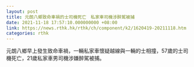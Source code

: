```yaml
---
layout: post
title: 元朗八鄉致命車禍的士司機死亡　私家車司機涉醉駕被捕
date: 2021-11-18 17:57:10.000000000 +08:00
link: https://news.rthk.hk/rthk/ch/component/k2/1620419-20211118.htm
categories: rthk
---
```


元朗八鄉早上發生致命車禍，一輛私家車懷疑越線與一輛的士相撞，57歲的士司機死亡，21歲私家車男司機涉嫌醉駕被捕。
